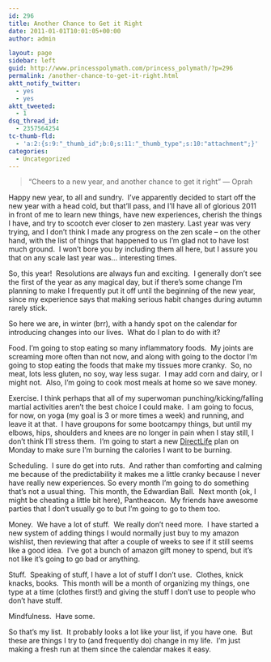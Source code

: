 ```yaml
---
id: 296
title: Another Chance to Get it Right
date: 2011-01-01T10:01:05+00:00
author: admin

layout: page
sidebar: left
guid: http://www.princesspolymath.com/princess_polymath/?p=296
permalink: /another-chance-to-get-it-right.html
aktt_notify_twitter:
  - yes
  - yes
aktt_tweeted:
  - 1
dsq_thread_id:
  - 2357564254
tc-thumb-fld:
  - 'a:2:{s:9:"_thumb_id";b:0;s:11:"_thumb_type";s:10:"attachment";}'
categories:
  - Uncategorized
---
```

> &#8220;Cheers to a new year, and another chance to get it right&#8221; &#8212; Oprah

Happy new year, to all and sundry.  I&#8217;ve apparently decided to start off the new year with a head cold, but that&#8217;ll pass, and I&#8217;ll have all of glorious 2011 in front of me to learn new things, have new experiences, cherish the things I have, and try to scootch ever closer to zen mastery. Last year was very trying, and I don&#8217;t think I made any progress on the zen scale &#8211; on the other hand, with the list of things that happened to us I&#8217;m glad not to have lost much ground.  I won&#8217;t bore you by including them all here, but I assure you that on any scale last year was&#8230; interesting times.

So, this year!  Resolutions are always fun and exciting.  I generally don&#8217;t see the first of the year as any magical day, but if there&#8217;s some change I&#8217;m planning to make I frequently put it off until the beginning of the new year, since my experience says that making serious habit changes during autumn rarely stick.

So here we are, in winter (brr), with a handy spot on the calendar for introducing changes into our lives.  What do I plan to do with it?

Food. I&#8217;m going to stop eating so many inflammatory foods.  My joints are screaming more often than not now, and along with going to the doctor I&#8217;m going to stop eating the foods that make my tissues more cranky.  So, no meat, lots less gluten, no soy, way less sugar.  I may add corn and dairy, or I might not.  Also, I&#8217;m going to cook most meals at home so we save money.

Exercise. I think perhaps that all of my superwoman punching/kicking/falling martial activities aren&#8217;t the best choice I could make.  I am going to focus, for now, on yoga (my goal is 3 or more times a week) and running, and leave it at that.  I have groupons for some bootcampy things, but until my elbows, hips, shoulders and knees are no longer in pain when I stay still, I don&#8217;t think I&#8217;ll stress them.  I&#8217;m going to start a new [DirectLife](http://www.directlife.philips.com/) plan on Monday to make sure I&#8217;m burning the calories I want to be burning.

Scheduling.  I sure do get into ruts.  And rather than comforting and calming me because of the predictability it makes me a little cranky because I never have really new experiences. So every month I&#8217;m going to do something that&#8217;s not a usual thing.  This month, the Edwardian Ball.  Next month (ok, I might be cheating a little bit here), Pantheacon.  My friends have awesome parties that I don&#8217;t usually go to but I&#8217;m going to go to them too.

Money.  We have a lot of stuff.  We really don&#8217;t need more.  I have started a new system of adding things I would normally just buy to my amazon wishlist, then reviewing that after a couple of weeks to see if it still seems like a good idea.  I&#8217;ve got a bunch of amazon gift money to spend, but it&#8217;s not like it&#8217;s going to go bad or anything.

Stuff.  Speaking of stuff, I have a lot of stuff I don&#8217;t use.  Clothes, knick knacks, books.  This month will be a month of organizing my things, one type at a time (clothes first!) and giving the stuff I don&#8217;t use to people who don&#8217;t have stuff.

Mindfulness.  Have some.

So that&#8217;s my list.  It probably looks a lot like your list, if you have one.  But these are things I try to (and frequently do) change in my life.  I&#8217;m just making a fresh run at them since the calendar makes it easy.